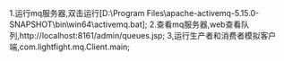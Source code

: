 1.运行mq服务器,双击运行[D:\Program Files\apache-activemq-5.15.0-SNAPSHOT\bin\win64\activemq.bat];
2.查看mq服务器,web查看队列,http://localhost:8161/admin/queues.jsp;
3,运行生产者和消费者模拟客户端,com.lightfight.mq.Client.main;